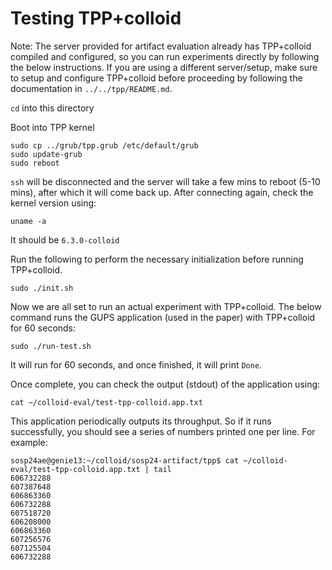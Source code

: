 # Testing TPP+colloid

Note: The server provided for artifact evaluation already has TPP+colloid compiled and configured, so you can run experiments directly by following the below instructions. If you are using a different server/setup, make sure to setup and configure TPP+colloid before proceeding by following the documentation in `../../tpp/README.md`.  

`cd` into this directory

Boot into TPP kernel

```
sudo cp ../grub/tpp.grub /etc/default/grub
sudo update-grub
sudo reboot 
```

`ssh` will be disconnected and the server will take a few mins to reboot (5-10 mins), after which it will come back up. After connecting again, check the kernel version using:

```
uname -a
```

It should be `6.3.0-colloid`

Run the following to perform the necessary initialization before running TPP+colloid.

```
sudo ./init.sh
```

Now we are all set to run an actual experiment with TPP+colloid. The below command runs the GUPS application (used in the paper) with TPP+colloid for 60 seconds:

```
sudo ./run-test.sh
```

It will run for 60 seconds, and once finished, it will print `Done`.

Once complete, you can check the output (stdout) of the application using:

```
cat ~/colloid-eval/test-tpp-colloid.app.txt
```

This application periodically outputs its throughput. So if it runs successfully, you should see a series of numbers printed one per line. For example:

```shell
sosp24ae@genie13:~/colloid/sosp24-artifact/tpp$ cat ~/colloid-eval/test-tpp-colloid.app.txt | tail
606732288
607387648
606863360
606732288
607518720
606208000
606863360
607256576
607125504
606732288
```

